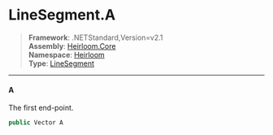 # LineSegment.A

> **Framework**: .NETStandard,Version=v2.1  
> **Assembly**: [Heirloom.Core][0]  
> **Namespace**: [Heirloom][0]  
> **Type**: [LineSegment][1]  

--------------------------------------------------------------------------------

#### A

The first end-point.

```cs
public Vector A
```

[0]: ..\Heirloom.Core.md
[1]: Heirloom.LineSegment.md
